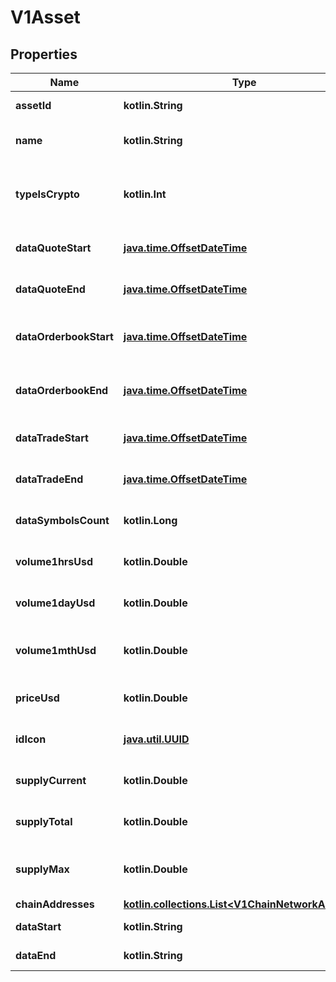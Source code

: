 
# V1Asset

## Properties
| Name | Type | Description | Notes |
| ------------ | ------------- | ------------- | ------------- |
| **assetId** | **kotlin.String** | Gets or sets the asset ID. |  [optional] |
| **name** | **kotlin.String** | Gets or sets the name of the asset. |  [optional] |
| **typeIsCrypto** | **kotlin.Int** | Gets or sets a value indicating whether the asset is a cryptocurrency. |  [optional] |
| **dataQuoteStart** | [**java.time.OffsetDateTime**](java.time.OffsetDateTime.md) | Gets or sets the start date of quote data. |  [optional] |
| **dataQuoteEnd** | [**java.time.OffsetDateTime**](java.time.OffsetDateTime.md) | Gets or sets the end date of quote data. |  [optional] |
| **dataOrderbookStart** | [**java.time.OffsetDateTime**](java.time.OffsetDateTime.md) | Gets or sets the start date of order book data. |  [optional] |
| **dataOrderbookEnd** | [**java.time.OffsetDateTime**](java.time.OffsetDateTime.md) | Gets or sets the end date of order book data. |  [optional] |
| **dataTradeStart** | [**java.time.OffsetDateTime**](java.time.OffsetDateTime.md) | Gets or sets the start date of trade data. |  [optional] |
| **dataTradeEnd** | [**java.time.OffsetDateTime**](java.time.OffsetDateTime.md) | Gets or sets the end date of trade data. |  [optional] |
| **dataSymbolsCount** | **kotlin.Long** | Gets or sets the number of symbols. |  [optional] |
| **volume1hrsUsd** | **kotlin.Double** | Gets or sets the USD volume in the last 1 hour. |  [optional] |
| **volume1dayUsd** | **kotlin.Double** | Gets or sets the USD volume in the last 1 day. |  [optional] |
| **volume1mthUsd** | **kotlin.Double** | Gets or sets the USD volume in the last 1 month. |  [optional] |
| **priceUsd** | **kotlin.Double** | Gets or sets the USD price of the asset. |  [optional] |
| **idIcon** | [**java.util.UUID**](java.util.UUID.md) | Gets or sets the ID of the icon for the asset. |  [optional] |
| **supplyCurrent** | **kotlin.Double** | Gets or sets the current supply of the asset. |  [optional] |
| **supplyTotal** | **kotlin.Double** | Gets or sets the total supply of the asset. |  [optional] |
| **supplyMax** | **kotlin.Double** | Gets or sets the maximum supply of the asset. |  [optional] |
| **chainAddresses** | [**kotlin.collections.List&lt;V1ChainNetworkAddress&gt;**](V1ChainNetworkAddress.md) |  |  [optional] |
| **dataStart** | **kotlin.String** |  |  [optional] [readonly] |
| **dataEnd** | **kotlin.String** |  |  [optional] [readonly] |



